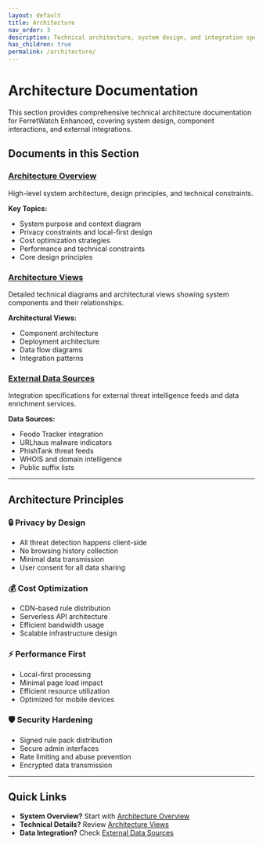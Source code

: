 ```yaml
---
layout: default
title: Architecture
nav_order: 3
description: Technical architecture, system design, and integration specifications
has_children: true
permalink: /architecture/
---
```


# Architecture Documentation

This section provides comprehensive technical architecture documentation for FerretWatch Enhanced, covering system design, component interactions, and external integrations.

## Documents in this Section

### [Architecture Overview](architecture_overview.html)
High-level system architecture, design principles, and technical constraints.

**Key Topics:**
- System purpose and context diagram
- Privacy constraints and local-first design
- Cost optimization strategies
- Performance and technical constraints
- Core design principles

### [Architecture Views](architecture_views.html)
Detailed technical diagrams and architectural views showing system components and their relationships.

**Architectural Views:**
- Component architecture
- Deployment architecture
- Data flow diagrams
- Integration patterns

### [External Data Sources](../definitions/architecture_external_data_sources.html)
Integration specifications for external threat intelligence feeds and data enrichment services.

**Data Sources:**
- Feodo Tracker integration
- URLhaus malware indicators
- PhishTank threat feeds
- WHOIS and domain intelligence
- Public suffix lists

---

## Architecture Principles

### 🔒 Privacy by Design
- All threat detection happens client-side
- No browsing history collection
- Minimal data transmission
- User consent for all data sharing

### 💰 Cost Optimization
- CDN-based rule distribution
- Serverless API architecture
- Efficient bandwidth usage
- Scalable infrastructure design

### ⚡ Performance First
- Local-first processing
- Minimal page load impact
- Efficient resource utilization
- Optimized for mobile devices

### 🛡️ Security Hardening
- Signed rule pack distribution
- Secure admin interfaces
- Rate limiting and abuse prevention
- Encrypted data transmission

---

## Quick Links

- **System Overview?** Start with [Architecture Overview](architecture_overview.html)
- **Technical Details?** Review [Architecture Views](architecture_views.html)
- **Data Integration?** Check [External Data Sources](../definitions/architecture_external_data_sources.html)
